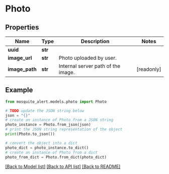 # Photo


## Properties

Name | Type | Description | Notes
------------ | ------------- | ------------- | -------------
**uuid** | **str** |  | 
**image_url** | **str** | Photo uploaded by user. | 
**image_path** | **str** | Internal server path of the image. | [readonly] 

## Example

```python
from mosquito_alert.models.photo import Photo

# TODO update the JSON string below
json = "{}"
# create an instance of Photo from a JSON string
photo_instance = Photo.from_json(json)
# print the JSON string representation of the object
print(Photo.to_json())

# convert the object into a dict
photo_dict = photo_instance.to_dict()
# create an instance of Photo from a dict
photo_from_dict = Photo.from_dict(photo_dict)
```
[[Back to Model list]](../README.md#documentation-for-models) [[Back to API list]](../README.md#documentation-for-api-endpoints) [[Back to README]](../README.md)


